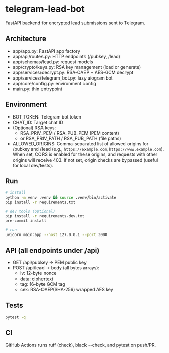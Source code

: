 # telegram-lead-bot

FastAPI backend for encrypted lead submissions sent to Telegram.

## Architecture
- app/app.py: FastAPI app factory
- app/api/routes.py: HTTP endpoints (/pubkey, /lead)
- app/schemas/lead.py: request models
- app/crypto/keys.py: RSA key management (load or generate)
- app/services/decrypt.py: RSA-OAEP + AES-GCM decrypt
- app/services/telegram_bot.py: lazy aiogram bot
- app/core/config.py: environment config
- main.py: thin entrypoint

## Environment
- BOT_TOKEN: Telegram bot token
- CHAT_ID: Target chat ID
- (Optional) RSA keys:
  - RSA_PRIV_PEM / RSA_PUB_PEM (PEM content)
  - or RSA_PRIV_PATH / RSA_PUB_PATH (file paths)
 - ALLOWED_ORIGINS: Comma-separated list of allowed origins for /pubkey and /lead
   (e.g., `https://example.com,https://www.example.com`).
   When set, CORS is enabled for these origins, and requests with other origins
   will receive 403. If not set, origin checks are bypassed (useful for local dev/tests).

## Run
```bash
# install
python -m venv .venv && source .venv/bin/activate
pip install -r requirements.txt

# dev tools (optional)
pip install -r requirements-dev.txt
pre-commit install

# run
uvicorn main:app --host 127.0.0.1 --port 3000
```

## API (all endpoints under /api)
- GET /api/pubkey → PEM public key
- POST /api/lead → body (all bytes arrays):
  - iv: 12-byte nonce
  - data: ciphertext
  - tag: 16-byte GCM tag
  - cek: RSA-OAEP(SHA-256) wrapped AES key

## Tests
```bash
pytest -q
```

## CI
GitHub Actions runs ruff (check), black --check, and pytest on push/PR.
